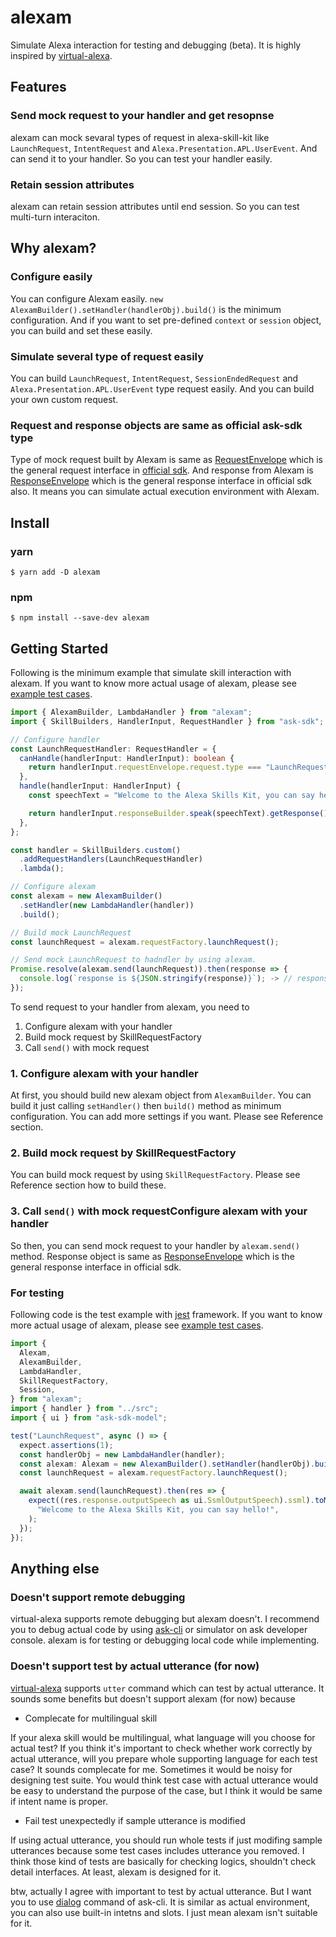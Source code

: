 # alexam
Simulate Alexa interaction for testing and debugging (beta).
It is highly inspired by [virtual-alexa](https://github.com/bespoken/virtual-alexa).

## Features

### Send mock request to your handler and get resopnse

alexam can mock sevaral types of request in alexa-skill-kit like `LaunchRequest`, `IntentRequest` and `Alexa.Presentation.APL.UserEvent`.
And can send it to your handler. So you can test your handler easily.

### Retain session attributes

alexam can retain session attributes until end session. So you can test multi-turn interaciton.

## Why alexam?

### Configure easily

You can configure Alexam easily. `new AlexamBuilder().setHandler(handlerObj).build()` is the minimum configuration.
And if you want to set pre-defined `context` or `session` object, you can build and set these easily.

### Simulate several type of request easily

You can build `LaunchRequest`, `IntentRequest`, `SessionEndedRequest` and `Alexa.Presentation.APL.UserEvent` type request easily. And you can build your own custom request.

### Request and response objects are same as official ask-sdk type

Type of mock request built by Alexam is same as [RequestEnvelope](https://github.com/alexa/alexa-apis-for-nodejs/blob/master/ask-sdk-model/index.ts#L605-L622) which is the general request interface in [official sdk](https://github.com/alexa/alexa-skills-kit-sdk-for-nodejs). And response from Alexam is [ResponseEnvelope](https://github.com/alexa/alexa-apis-for-nodejs/blob/master/ask-sdk-model/index.ts#L645-L650) which is the general response interface in official sdk also.
It means you can simulate actual execution environment with Alexam.

## Install

### yarn
`$ yarn add -D alexam`

### npm
`$ npm install --save-dev alexam`

## Getting Started

Following is the minimum example that simulate skill interaction with alexam.
If you want to know more actual usage of alexam, please see [example test cases](./examples/lambda-example/__tests__/index.spec.ts).

```typescript
import { AlexamBuilder, LambdaHandler } from "alexam";
import { SkillBuilders, HandlerInput, RequestHandler } from "ask-sdk";

// Configure handler
const LaunchRequestHandler: RequestHandler = {
  canHandle(handlerInput: HandlerInput): boolean {
    return handlerInput.requestEnvelope.request.type === "LaunchRequest";
  },
  handle(handlerInput: HandlerInput) {
    const speechText = "Welcome to the Alexa Skills Kit, you can say hello!";

    return handlerInput.responseBuilder.speak(speechText).getResponse();
  },
};

const handler = SkillBuilders.custom()
  .addRequestHandlers(LaunchRequestHandler)
  .lambda();

// Configure alexam
const alexam = new AlexamBuilder()
  .setHandler(new LambdaHandler(handler))
  .build();

// Build mock LaunchRequest
const launchRequest = alexam.requestFactory.launchRequest();

// Send mock LaunchRequest to hadndler by using alexam.
Promise.resolve(alexam.send(launchRequest)).then(response => {
  console.log(`response is ${JSON.stringify(response)}`); -> // response is {"version":"1.0","response":{"outputSpeech":{"type":"SSML","ssml":"<speak>Welcome to the Alexa Skills Kit, you can say hello!</speak>"}},"userAgent":"ask-node/2.11.0 Node/v17.3.0","sessionAttributes":{}}
});
```

To send request to your handler from alexam, you need to
1. Configure alexam with your handler
2. Build mock request by SkillRequestFactory
3. Call `send()` with mock request

### 1. Configure alexam with your handler

At first, you should build new alexam object from `AlexamBuilder`. You can build it just calling `setHandler()` then `build()` method as minimum configuration.
You can add more settings if you want. Please see Reference section.

### 2. Build mock request by SkillRequestFactory

You can build mock request by using `SkillRequestFactory`. Please see Reference section how to build these.

### 3. Call `send()` with mock requestConfigure alexam with your handler

So then, you can send mock request to your handler by `alexam.send()` method. Response object is same as [ResponseEnvelope](https://github.com/alexa/alexa-apis-for-nodejs/blob/master/ask-sdk-model/index.ts#L645-L650) which is the general response interface in official sdk.

### For testing

Following code is the test example with [jest](https://jestjs.io/) framework.
If you want to know more actual usage of alexam, please see [example test cases](./examples/lambda-example/__tests__/index.spec.ts).

``` typescript
import {
  Alexam,
  AlexamBuilder,
  LambdaHandler,
  SkillRequestFactory,
  Session,
} from "alexam";
import { handler } from "../src";
import { ui } from "ask-sdk-model";

test("LaunchRequest", async () => {
  expect.assertions(1);
  const handlerObj = new LambdaHandler(handler);
  const alexam: Alexam = new AlexamBuilder().setHandler(handlerObj).build();
  const launchRequest = alexam.requestFactory.launchRequest();

  await alexam.send(launchRequest).then(res => {
    expect((res.response.outputSpeech as ui.SsmlOutputSpeech).ssml).toMatch(
      "Welcome to the Alexa Skills Kit, you can say hello!",
    );
  });
});
```

## Anything else

### Doesn't support remote debugging

virtual-alexa supports remote debugging but alexam doesn't.
I recommend you to debug actual code by using [ask-cli](https://developer.amazon.com/en-US/docs/alexa/smapi/quick-start-alexa-skills-kit-command-line-interface.html) or simulator on ask developer console.
alexam is for testing or debugging local code while implementing.

### Doesn't support test by actual utterance (for now)

[virtual-alexa](https://github.com/bespoken/virtual-alexa) supports `utter` command which can test by actual utterance.
It sounds some benefits but doesn't support alexam (for now) because

- Complecate for multilingual skill

If your alexa skill would be multilingual, what language will you choose for actual test?
If you think it's important to check whether work correctly by actual utterance, will you prepare whole supporting language for each test case?
It sounds complecate for me. Sometimes it would be noisy for designing test suite.
You would think test case with actual utterance would be easy to understand the purpose of the case, but I think it would be same if intent name is proper. 

- Fail test unexpectedly if sample utterance is modified

If using actual utterance, you should run whole tests if just modifing sample utterances because some test cases includes utterance you removed.
I think those kind of tests are basically for checking logics, shouldn't check detail interfaces. At least, alexam is designed for it.

btw, actually I agree with important to test by actual utterance. But I want you to use [dialog](https://developer.amazon.com/en-US/docs/alexa/smapi/ask-cli-command-reference.html#dialog-command) command of ask-cli. It is similar as actual environment, you can also use built-in intetns and slots. I just mean alexam isn't suitable for it.
